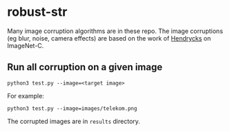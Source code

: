 # robust-str

Many image corruption algorithms are in these repo. The image corruptions (eg blur, noise, camera effects) are based on the work of [Hendrycks](https://github.com/hendrycks/robustness) on ImageNet-C.

## Run all corruption on a given image

`python3 test.py --image=<target image>`

For example:

`python3 test.py --image=images/telekom.png `

The corrupted images are in `results` directory.


